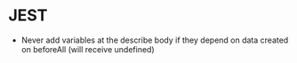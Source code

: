 # JEST
- Never add variables at the describe body if they depend on data created on beforeAll (will receive undefined)
